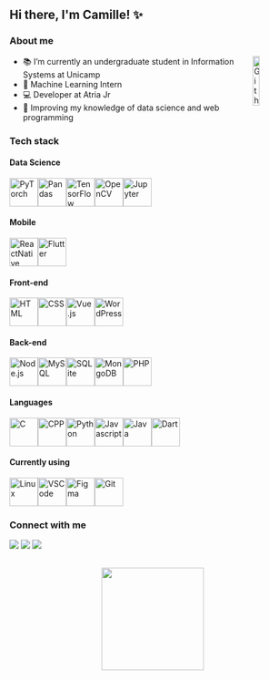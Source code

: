 ## Hi there, I'm Camille! :sparkles:

### About me

<img width="15%" align="right" alt="Github Image" src="https://media.giphy.com/media/iIGT8Y1rOYhBpdHh1C/giphy.gif"/>

- :books: I’m currently an undergraduate student in Information Systems at Unicamp
- :brain: Machine Learning Intern
- :computer: Developer at Atria Jr
- :pushpin: Improving my knowledge of data science and web programming

### Tech stack

#### Data Science
<div style="display: flex">
  <img height="50" src="https://cdn.jsdelivr.net/gh/devicons/devicon/icons/pytorch/pytorch-original.svg" alt="PyTorch"/>
  <img height="50" src="https://cdn.jsdelivr.net/gh/devicons/devicon/icons/pandas/pandas-original.svg" alt="Pandas"/>
  <img height="50" src="https://cdn.jsdelivr.net/gh/devicons/devicon/icons/tensorflow/tensorflow-original.svg" alt="TensorFlow"/>
  <img height="50" src="https://cdn.jsdelivr.net/gh/devicons/devicon/icons/opencv/opencv-original.svg" alt="OpenCV"/>
  <img height="50" src="https://cdn.jsdelivr.net/gh/devicons/devicon/icons/jupyter/jupyter-original.svg" alt="Jupyter"/>
</div>

#### Mobile
<div style="display: flex">
  <img height="50" src="https://cdn.jsdelivr.net/gh/devicons/devicon/icons/react/react-original.svg" alt="ReactNative"/>
  <img height="50" src="https://cdn.jsdelivr.net/gh/devicons/devicon/icons/flutter/flutter-original.svg" alt="Flutter"/>
</div>

#### Front-end

<div style="display: flex">
  <img height="50" src="https://cdn.jsdelivr.net/gh/devicons/devicon/icons/html5/html5-original.svg" alt="HTML"/>
  <img height="50" src="https://cdn.jsdelivr.net/gh/devicons/devicon/icons/css3/css3-original.svg" alt="CSS"/>
  <img height="50" src="https://cdn.jsdelivr.net/gh/devicons/devicon/icons/vuejs/vuejs-original.svg" alt="Vue.js"/>
  <img height="50" src="https://cdn.jsdelivr.net/gh/devicons/devicon/icons/wordpress/wordpress-plain.svg" alt="WordPress"/>
</div>

#### Back-end
<div style="display: flex">
  <img height="50" src="https://cdn.jsdelivr.net/gh/devicons/devicon/icons/nodejs/nodejs-original.svg" alt="Node.js"/>
  <img height="50" src="https://cdn.jsdelivr.net/gh/devicons/devicon/icons/mysql/mysql-original.svg" alt="MySQL"/>
  <img height="50" src="https://cdn.jsdelivr.net/gh/devicons/devicon/icons/sqlite/sqlite-original.svg" alt="SQLite"/>
  <img height="50" src="https://cdn.jsdelivr.net/gh/devicons/devicon/icons/mongodb/mongodb-original.svg" alt="MongoDB"/>
  <img height="50" src="https://cdn.jsdelivr.net/gh/devicons/devicon/icons/php/php-original.svg" alt="PHP"/>
</div>

#### Languages
<div style="display: flex">
  <img height="50" src="https://cdn.jsdelivr.net/gh/devicons/devicon/icons/c/c-original.svg" alt="C"/>
  <img height="50" src="https://cdn.jsdelivr.net/gh/devicons/devicon/icons/cplusplus/cplusplus-original.svg" alt="CPP"/>
  <img height="50" src="https://cdn.jsdelivr.net/gh/devicons/devicon/icons/python/python-original.svg" alt="Python"/>
  <img height="50" src="https://cdn.jsdelivr.net/gh/devicons/devicon/icons/javascript/javascript-original.svg" alt="Javascript"/>
  <img height="50" src="https://cdn.jsdelivr.net/gh/devicons/devicon/icons/java/java-original.svg" alt="Java"/>
  <img height="50" src="https://cdn.jsdelivr.net/gh/devicons/devicon/icons/dart/dart-original.svg" alt="Dart"/>
</div>

#### Currently using
<div style="display: flex">
  <img height="50" src="https://cdn.jsdelivr.net/gh/devicons/devicon/icons/linux/linux-original.svg" alt="Linux"/>
  <img height="50" src="https://cdn.jsdelivr.net/gh/devicons/devicon/icons/vscode/vscode-original.svg" alt="VSCode"/>
  <img height="50" src="https://cdn.jsdelivr.net/gh/devicons/devicon/icons/figma/figma-original.svg" alt="Figma"/>
  <img height="50" src="https://cdn.jsdelivr.net/gh/devicons/devicon/icons/git/git-original.svg" alt="Git"/>
</div>

### Connect with me

<div> 
  <a href="https://www.linkedin.com/in/camille-bobsin/" target="_blank"><img src="https://img.shields.io/badge/-LinkedIn-%230077B5?style=for-the-badge&logo=linkedin&logoColor=white" target="_blank"></a> 
  <a href = "mailto:c254186@dac.unicamp.br"><img src="https://img.shields.io/badge/-Gmail-%23333?style=for-the-badge&logo=gmail&logoColor=white" target="_blank"></a>
  <a href="https://www.instagram.com/camillebobsin/" target="_blank"><img src="https://img.shields.io/badge/-Instagram-%23E4405F?style=for-the-badge&logo=instagram&logoColor=white" target="_blank"></a>
</div>

##
  
<div align="center">
  <a href="https://github.com/camillebobsin"><img height="180em" src="https://github-readme-stats.vercel.app/api?username=camillebobsin&show_icons=true&theme=react&include_all_commits=true&count_private=true&icon_color=5FC397&custom_title=My%20GitHub%20stats%20%3A%29"></a>
</div>
